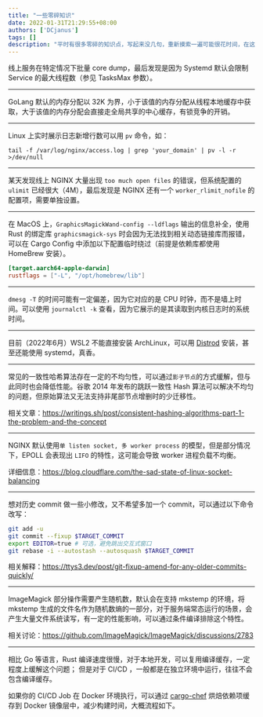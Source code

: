 ```yaml
---
title: "一些零碎知识"
date: 2022-01-31T21:29:55+08:00
authors: ['DCjanus']
tags: []
description: "平时有很多零碎的知识点，写起来没几句，重新摸索一遍可能很花时间，在这里简单记录一下，方便自己查阅。"
---
```


<!--more-->

线上服务在特定情况下批量 core dump，最后发现是因为 Systemd 默认会限制 Service 的最大线程数（参见 TasksMax 参数）。

---

GoLang 默认的内存分配以 32K 为界，小于该值的内存分配从线程本地缓存中获取，大于该值的内存分配会直接走全局共享的中心缓存，有锁竞争的开销。

---

Linux 上实时展示日志新增行数可以用 `pv` 命令，如：

```shell
tail -f /var/log/nginx/access.log | grep 'your_domain' | pv -l -r >/dev/null
```

---

某天发现线上 NGINX 大量出现 `too much open files` 的错误，但系统配置的 `ulimit` 已经很大（4M），最后发现是 NGINX 还有一个 `worker_rlimit_nofile` 的配置项，需要单独设置。

---

在 MacOS 上，`GraphicsMagickWand-config --ldflags` 输出的信息补全，使用 Rust 的绑定库 `graphicsmagick-sys` 时会因为无法找到相关动态链接库而报错，可以在 Cargo Config 中添加以下配置临时绕过（前提是依赖库都使用 HomeBrew 安装）。

```toml
[target.aarch64-apple-darwin]
rustflags = ["-L", "/opt/homebrew/lib"]
```

---

`dmesg -T` 的时间可能有一定偏差，因为它对应的是 CPU 时钟，而不是墙上时间。可以使用 `journalctl -k` 查看，因为它展示的是其读取到内核日志时的系统时间。

---

目前（2022年6月）WSL2 不能直接安装 ArchLinux，可以用 [Distrod](https://github.com/nullpo-head/wsl-distrod) 安装，甚至还能使用 systemd，真香。

---

常见的一致性哈希算法存在一定的不均匀性，可以通过`影子节点`的方式缓解，但与此同时也会降低性能。谷歌 2014 年发布的跳跃一致性 Hash 算法可以解决不均匀的问题，但原始算法又无法支持非尾部节点增删时的少迁移性。

相关文章：<https://writings.sh/post/consistent-hashing-algorithms-part-1-the-problem-and-the-concept>

---

NGINX 默认使用`单 listen socket, 多 worker process` 的模型，但是部分情况下，EPOLL 会表现出 `LIFO` 的特性，这可能会导致 worker 进程负载不均衡。

详细信息：<https://blog.cloudflare.com/the-sad-state-of-linux-socket-balancing>

---

想对历史 commit 做一些小修改，又不希望多加一个 commit，可以通过以下命令改写：
```bash
git add -u
git commit --fixup $TARGET_COMMIT
export EDITOR=true # 可选，避免跳出交互式窗口
git rebase -i --autostash --autosquash $TARGET_COMMIT
```

相关解释：<https://ttys3.dev/post/git-fixup-amend-for-any-older-commits-quickly/>

---
ImageMagick 部分操作需要产生随机数，默认会在支持 mkstemp 的环境，将 mkstemp 生成的文件名作为随机数熵的一部分，对于服务端常态运行的场景，会产生大量文件系统读写，有一定的性能影响，可以通过条件编译排除这个特性。

相关讨论：<https://github.com/ImageMagick/ImageMagick/discussions/2783>

---

相比 Go 等语言，Rust 编译速度很慢，对于本地开发，可以复用编译缓存，一定程度上缓解这个问题； 但是对于 CI/CD ，一般都是在独立环境中运行，往往不会包含编译缓存。

如果你的 CI/CD Job 在 Docker 环境执行，可以通过 [cargo-chef](https://github.com/LukeMathWalker/cargo-chef) 烘焙依赖项缓存到 Docker 镜像层中，减少构建时间，大概流程如下。